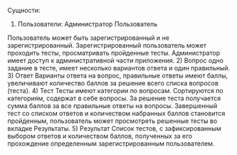 Сущности:
  1) Пользователи:
    Администратор
    Пользователь

  Пользователь может быть зарегистрированный и не зарегистрированный.
  Зарегистрированный пользователь может проходить тесты, просматривать пройденные тесты.
  Администратор имеет доступ к административной части приложения.
  2) Вопрос
   одно задание в тесте, имеет несколько вариантов ответа и один правильный.
  3) Ответ
   Варианты ответа на вопрос, правильные ответы имеют баллы, увеличивают количество баллов за решение всего списка вопросов (теста).
  4) Тест
  Тесты имеют категории по вопросам. Сортируются по категориям, содержат в себе вопросы. За решение теста получается сумма баллов за все правильные ответы на вопросы. Завершенный тест со списком ответов и количеством набранных баллов становится пройденным, пользователь может просмотреть решенные тесты во вкладке Результаты.
  5) Результат
  Список тестов, с зафиксированным выбором ответов и количеством баллов, полученных за его прохождение определенным зарегистрированным пользователем.

